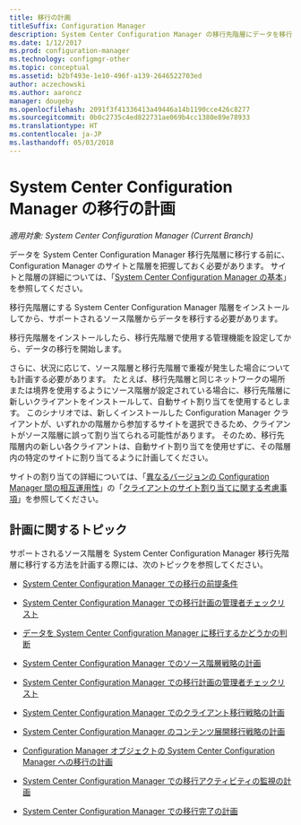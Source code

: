 ```yaml
---
title: 移行の計画
titleSuffix: Configuration Manager
description: System Center Configuration Manager の移行先階層にデータを移行する前に、サイトと階層について学んでください。
ms.date: 1/12/2017
ms.prod: configuration-manager
ms.technology: configmgr-other
ms.topic: conceptual
ms.assetid: b2bf493e-1e10-496f-a139-2646522703ed
author: aczechowski
ms.author: aaroncz
manager: dougeby
ms.openlocfilehash: 2091f3f41336413a49446a14b1190cce426c8277
ms.sourcegitcommit: 0b0c2735c4ed822731ae069b4cc1380e89e78933
ms.translationtype: HT
ms.contentlocale: ja-JP
ms.lasthandoff: 05/03/2018
---
```

# <a name="plan-for-migration-to-system-center-configuration-manager"></a>System Center Configuration Manager の移行の計画

*適用対象: System Center Configuration Manager (Current Branch)*

データを System Center Configuration Manager 移行先階層に移行する前に、Configuration Manager のサイトと階層を把握しておく必要があります。 サイトと階層の詳細については、「[System Center Configuration Manager の基本](../../core/understand/fundamentals.md)」を参照してください。  

 移行先階層にする System Center Configuration Manager 階層をインストールしてから、サポートされるソース階層からデータを移行する必要があります。  

 移行先階層をインストールしたら、移行先階層で使用する管理機能を設定してから、データの移行を開始します。  

 さらに、状況に応じて、ソース階層と移行先階層で重複が発生した場合についても計画する必要があります。 たとえば、移行先階層と同じネットワークの場所または境界を使用するようにソース階層が設定されている場合に、移行先階層に新しいクライアントをインストールして、自動サイト割り当てを使用するとします。 このシナリオでは、新しくインストールした Configuration Manager クライアントが、いずれかの階層から参加するサイトを選択できるため、クライアントがソース階層に誤って割り当てられる可能性があります。 そのため、移行先階層内の新しい各クライアントは、自動サイト割り当てを使用せずに、その階層内の特定のサイトに割り当てるように計画してください。  

 サイトの割り当ての詳細については、「[異なるバージョンの Configuration Manager 間の相互運用性](../../core/plan-design/hierarchy/interoperability-between-different-versions.md)」の「[クライアントのサイト割り当てに関する考慮事項](../../core/plan-design/hierarchy/interoperability-between-different-versions.md#BKMK_SupConfigSiteAssignment)」を参照してください。  

## <a name="plan-topics"></a>計画に関するトピック  
 サポートされるソース階層を System Center Configuration Manager 移行先階層に移行する方法を計画する際には、次のトピックを参照してください。

-   [System Center Configuration Manager での移行の前提条件](../../core/migration/prerequisites-for-migration.md)  

-   [System Center Configuration Manager での移行計画の管理者チェックリスト](../../core/migration/administrator-checklists-for-migration-planning.md)  

-   [データを System Center Configuration Manager に移行するかどうかの判断](../../core/migration/determine-whether-to-migrate-data.md)  

-   [System Center Configuration Manager でのソース階層戦略の計画](../../core/migration/planning-a-source-hierarchy-strategy.md)  

-   [System Center Configuration Manager での移行計画の管理者チェックリスト](../../core/migration/administrator-checklists-for-migration-planning.md)  

-   [System Center Configuration Manager でのクライアント移行戦略の計画](../../core/migration/planning-a-client-migration-strategy.md)  

-   [System Center Configuration Manager のコンテンツ展開移行戦略の計画](../../core/migration/planning-a-content-deployment-migration-strategy.md)  

-   [Configuration Manager オブジェクトの System Center Configuration Manager への移行の計画](../../core/migration/planning-for-the-migration-of-objects.md)  

-   [System Center Configuration Manager での移行アクティビティの監視の計画](../../core/migration/planning-to-monitor-migration-activity.md)  

-   [System Center Configuration Manager での移行完了の計画](../../core/migration/planning-to-complete-migration.md)  
